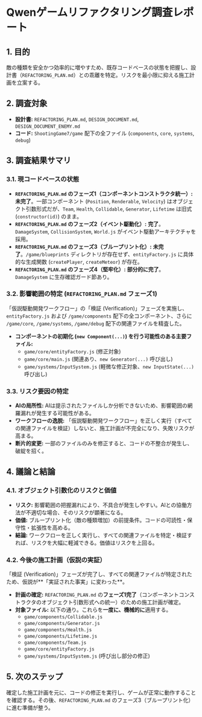 # Qwenゲームリファクタリング調査レポート

## 1. 目的

敵の種類を安全かつ効率的に増やすため、既存コードベースの状態を把握し、設計書（`REFACTORING_PLAN.md`）との乖離を特定。リスクを最小限に抑える施工計画を立案する。

## 2. 調査対象

*   **設計書:** `REFACTORING_PLAN.md`, `DESIGN_DOCUMENT.md`, `DESIGN_DOCUMENT_ENEMY.md`
*   **コード:** `ShootingGame7/game` 配下の全ファイル (`components`, `core`, `systems`, `debug`)

## 3. 調査結果サマリ

### 3.1. 現コードベースの状態

*   **`REFACTORING_PLAN.md` のフェーズ1（コンポーネントコンストラクタ統一）:** **未完了**。一部コンポーネント (`Position`, `Renderable`, `Velocity`) はオブジェクト引数形式だが、`Team`, `Health`, `Collidable`, `Generator`, `Lifetime` は旧式 (`constructor(id)`) のまま。
*   **`REFACTORING_PLAN.md` のフェーズ2（イベント駆動化）:** **完了**。`DamageSystem`, `CollisionSystem`, `World.js` がイベント駆動アーキテクチャを採用。
*   **`REFACTORING_PLAN.md` のフェーズ3（ブループリント化）:** **未完了**。`/game/blueprints` ディレクトリが存在せず、`entityFactory.js` に具体的な生成関数 (`createPlayer`, `createMeteor`) が存在。
*   **`REFACTORING_PLAN.md` のフェーズ4（堅牢化）:** **部分的に完了**。`DamageSystem` に生存確認ガード節あり。

### 3.2. 影響範囲の特定 (`REFACTORING_PLAN.md` フェーズ1)

「仮説駆動開発ワークフロー」の「検証 (Verification)」フェーズを実施し、`entityFactory.js` および `/game/components` 配下の全コンポーネント、さらに `/game/core`, `/game/systems`, `/game/debug` 配下の関連ファイルを精査した。

*   **コンポーネントの初期化 (`new Component(...)`) を行う可能性のある主要ファイル:**
    *   `game/core/entityFactory.js` (修正対象)
    *   `game/core/main.js` (関連あり、`new Generator(...)` 呼び出し)
    *   `game/systems/InputSystem.js` (軽微な修正対象、`new InputState(...)` 呼び出し)

### 3.3. リスク要因の特定

*   **AIの局所性:** AIは提示されたファイルしか分析できないため、影響範囲の網羅漏れが発生する可能性がある。
*   **ワークフローの逸脱:** 「仮説駆動開発ワークフロー」を正しく実行（すべての関連ファイルを検証）しないと、施工計画が不完全になり、失敗リスクが高まる。
*   **断片的変更:** 一部のファイルのみを修正すると、コードの不整合が発生し、破綻を招く。

## 4. 議論と結論

### 4.1. オブジェクト引数化のリスクと価値

*   **リスク:** 影響範囲の把握漏れにより、不具合が発生しやすい。AIとの協働方法が不適切な場合、そのリスクが顕著になる。
*   **価値:** ブループリント化（敵の種類増加）の前提条件。コードの可読性・保守性・拡張性を高める。
*   **結論:** ワークフローを正しく実行し、すべての関連ファイルを特定・検証すれば、リスクを大幅に軽減できる。価値はリスクを上回る。

### 4.2. 今後の施工計画（仮説の実証）

「検証 (Verification)」フェーズが完了し、すべての関連ファイルが特定されたため、仮説が**「実証された事実」に変わった**。

*   **計画の確定:** `REFACTORING_PLAN.md` の**フェーズ1完了**（コンポーネントコンストラクタのオブジェクト引数形式への統一）のための施工計画が確定。
*   **対象ファイル:** 以下の通り。これらを**一度に、機械的に**適用する。
    *   `game/components/Collidable.js`
    *   `game/components/Generator.js`
    *   `game/components/Health.js`
    *   `game/components/Lifetime.js`
    *   `game/components/Team.js`
    *   `game/core/entityFactory.js`
    *   `game/systems/InputSystem.js` (呼び出し部分の修正)

## 5. 次のステップ

確定した施工計画を元に、コードの修正を実行し、ゲームが正常に動作することを確認する。その後、`REFACTORING_PLAN.md` のフェーズ3（ブループリント化）に進む準備が整う。